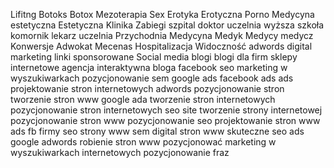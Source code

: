 Lifitng
Botoks
Botox
Mezoterapia
Sex
Erotyka
Erotyczna
Porno
Medycyna estetyczna
Estetyczna
Klinika
Zabiegi
szpital
doktor
uczelnia
wyższa szkoła
komornik
lekarz
uczelnia
Przychodnia
Medycyna
Medyk
Medycy
medycz
Konwersje
Adwokat
Mecenas
Hospitalizacja
Widoczność
adwords
digital marketing
linki sponsorowane
Social media
blogi
blogi dla firm
sklepy internetowe
agencja interaktywna
bloga
facebook
seo
marketing w wyszukiwarkach
pozycjonowanie
sem
google ads
facebook ads
ads
projektowanie stron internetowych
adwords
pozycjonowanie stron
tworzenie stron www
google ada
tworzenie stron internetowych
pozycjonowanie stron internetowych
seo site
tworzenie strony internetowej
pozycjonowanie stron www
pozycjonowanie seo
projektowanie stron www
ads fb
firmy seo
strony www
sem digital
stron www
skuteczne seo
ads google adwords
robienie stron www
pozycjonować
marketing w wyszukiwarkach internetowych
pozycjonowanie fraz
